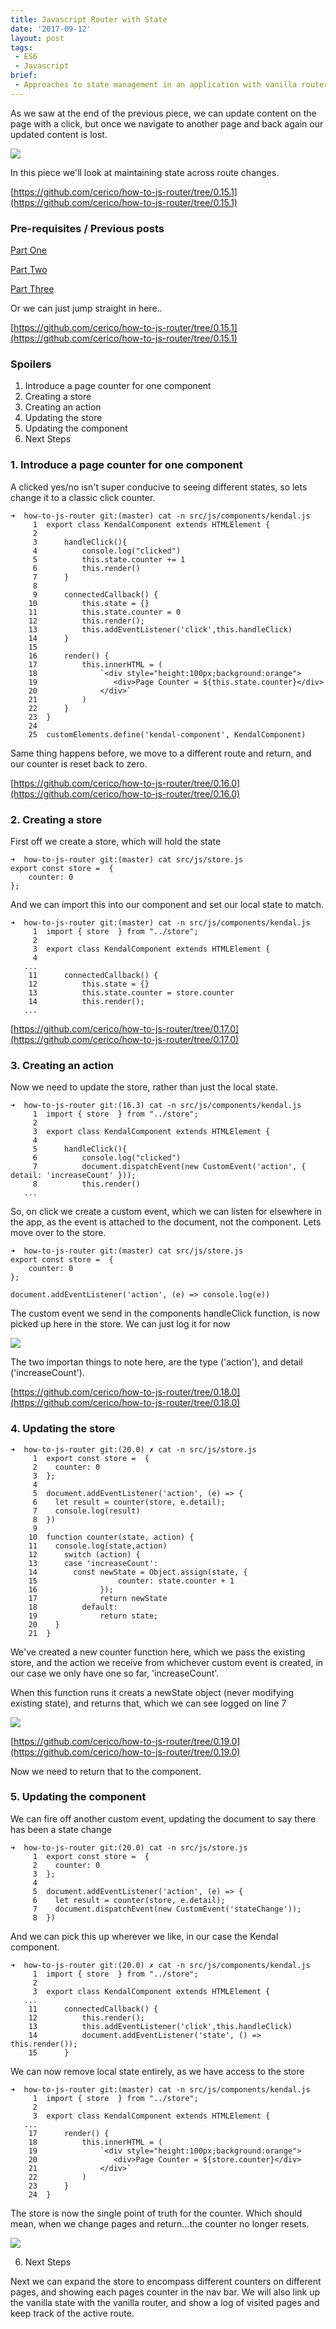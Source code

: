 ```yaml
---
title: Javascript Router with State
date: '2017-09-12'
layout: post
tags: 
 - ES6
 - Javascript
brief: 
 - Approaches to state management in an application with vanilla router and web components. (Js Router series part 4)
---
```


As we saw at the end of the previous piece, we can update content on the page with a click, but once we navigate to another page and back again our updated content is lost. 

![](https://dl.dropboxusercontent.com/s/6ktat8t4q9vzyah/A85D07AC-B814-4351-A712-F6D0AD9FE907-574-0000322A62D2EF7C.gif?dl=0 "")

In this piece we'll look at maintaining state across route changes.

[https://github.com/cerico/how-to-js-router/tree/0.15.1](https://github.com/cerico/how-to-js-router/tree/0.15.1)

### Pre-requisites / Previous posts

[Part One](../2017-08-26---javascript-router/)

[Part Two](../2017-09-02---js-router-part-two-refresh/)

[Part Three](../2017-09-11---introducing-web-components/)

Or we can just jump straight in here..

[https://github.com/cerico/how-to-js-router/tree/0.15.1](https://github.com/cerico/how-to-js-router/tree/0.15.1)

### Spoilers

1. Introduce a page counter for one component
2. Creating a store
3. Creating an action
4. Updating the store
5. Updating the component
6. Next Steps

### 1. Introduce a page counter for one component 

A clicked yes/no isn't super conducive to seeing different states, so lets change it to a classic click counter.

```
➜  how-to-js-router git:(master) cat -n src/js/components/kendal.js
     1	export class KendalComponent extends HTMLElement {
     2
     3	    handleClick(){
     4	        console.log("clicked")
     5	        this.state.counter += 1
     6	        this.render()
     7	    }
     8
     9	    connectedCallback() {
    10	        this.state = {}
    11	        this.state.counter = 0
    12	        this.render();
    13	        this.addEventListener('click',this.handleClick)
    14	    }
    15
    16	    render() {
    17	        this.innerHTML = (
    18	            `<div style="height:100px;background:orange">
    19	               <div>Page Counter = ${this.state.counter}</div>
    20	            </div>`
    21	        )
    22	    }
    23	}
    24
    25	customElements.define('kendal-component', KendalComponent)
```

Same thing happens before, we move to a different route and return, and our counter is reset back to zero.

[https://github.com/cerico/how-to-js-router/tree/0.16.0](https://github.com/cerico/how-to-js-router/tree/0.16.0)

### 2. Creating a store

First off we create a store, which will hold the state

```
➜  how-to-js-router git:(master) cat src/js/store.js
export const store =  {
    counter: 0
};
```


And we can import this into our component and set our local state to match.

```
➜  how-to-js-router git:(master) cat -n src/js/components/kendal.js
     1	import { store  } from "../store";
     2
     3	export class KendalComponent extends HTMLElement {
     4
   ...
    11	    connectedCallback() {
    12	        this.state = {}
    13	        this.state.counter = store.counter
    14	        this.render();
   ...
```

[https://github.com/cerico/how-to-js-router/tree/0.17.0](https://github.com/cerico/how-to-js-router/tree/0.17.0)

### 3. Creating an action

Now we need to update the store, rather than just the local state.

```
➜  how-to-js-router git:(16.3) cat -n src/js/components/kendal.js
     1	import { store  } from "../store";
     2
     3	export class KendalComponent extends HTMLElement {
     4
     5	    handleClick(){
     6	        console.log("clicked")
     7	        document.dispatchEvent(new CustomEvent('action', { detail: 'increaseCount' }));
     8	        this.render()
   ...
```


So, on click we create a custom event, which we can listen for elsewhere in the app, as the event is attached to the document, not the component. Lets move over to the store.

```
➜  how-to-js-router git:(master) cat src/js/store.js
export const store =  {
    counter: 0
};

document.addEventListener('action', (e) => console.log(e))
```

The custom event we send in the components handleClick function, is now picked up here in the store. We can just log it for now

![](https://dl.dropboxusercontent.com/s/y372ltmx2pbrb8b/Screen%20Shot%20on%202017-09-14%20at%2013%3A54%3A33.png?dl=0 "")

The two importan things to note here, are the type ('action'), and detail ('increaseCount').

[https://github.com/cerico/how-to-js-router/tree/0.18.0](https://github.com/cerico/how-to-js-router/tree/0.18.0)

### 4. Updating the store

```
➜  how-to-js-router git:(20.0) ✗ cat -n src/js/store.js
     1	export const store =  {
     2	  counter: 0
     3	};
     4
     5	document.addEventListener('action', (e) => {
     6	  let result = counter(store, e.detail);
     7	  console.log(result)
     8	})
     9
    10	function counter(state, action) {
    11	  console.log(state,action)
    12		switch (action) {
    13	    case 'increaseCount':
    14	      const newState = Object.assign(state, {
    15					counter: state.counter + 1
    16				});
    17				return newState
    18			default:
    19				return state;
    20	  }
    21	}
```

We've created a new counter function here, which we pass the existing store, and the action we receive from whichever custom event is created, in our case we only have one so far, 'increaseCount'.

When this function runs it creats a newState object (never modifying existing state), and returns that, which we can see logged on line 7

![](https://dl.dropboxusercontent.com/s/3i425eq67qqq823/increase.png?dl=0 "")

[https://github.com/cerico/how-to-js-router/tree/0.19.0](https://github.com/cerico/how-to-js-router/tree/0.19.0)

Now we need to return that to the component.

### 5. Updating the component

We can fire off another custom event, updating the document to say there has been a state change

```
➜  how-to-js-router git:(20.0) cat -n src/js/store.js
     1	export const store =  {
     2	  counter: 0
     3	};
     4
     5	document.addEventListener('action', (e) => {
     6	  let result = counter(store, e.detail);
     7	  document.dispatchEvent(new CustomEvent('stateChange'));
     8	})
```

And we can pick this up wherever we like, in our case the Kendal component.

```
➜  how-to-js-router git:(20.0) ✗ cat -n src/js/components/kendal.js
     1	import { store  } from "../store";
     2
     3	export class KendalComponent extends HTMLElement {
   ...
    11	    connectedCallback() {
    12	        this.render();
    13	        this.addEventListener('click',this.handleClick)
    14	        document.addEventListener('state', () => this.render());
    15	    }
```

We can now remove local state entirely, as we have access to the store

```
➜  how-to-js-router git:(master) cat -n src/js/components/kendal.js
     1	import { store  } from "../store";
     2
     3	export class KendalComponent extends HTMLElement {
   ...
    17	    render() {
    18	        this.innerHTML = (
    19	            `<div style="height:100px;background:orange">
    20	               <div>Page Counter = ${store.counter}</div>
    21	            </div>`
    22	        )
    23	    }
    24	}
```


The store is now the single point of truth for the counter. Which should mean, when we change pages and return...the counter no longer resets.

![](https://dl.dropboxusercontent.com/s/son7xslavj6sbuw/87F79E72-B232-4D87-9BFC-B05638CBB82C-574-00003FF119F42451.gif?dl=0 "")

6. Next Steps

Next we can expand the store to encompass different counters on different pages, and showing each pages counter in the nav bar. We will also link up the vanilla state with the vanilla router, and show a log of visited pages and keep track of the active route.









